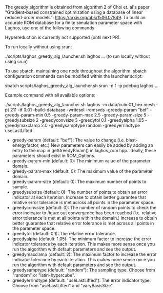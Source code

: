 The greedy algorithm is obtained from algorithm 2 of Choi et. al's
paper "Gradient-based constrained optimization using a database
of linear reduced-order models": https://arxiv.org/abs/1506.07849.
To build an accurate ROM database for a finite simulation parameter space
with Laghos, use one of the following commands.

Hyperreduction is currently not supported (until next PR).

To run locally without using srun:

./scripts/laghos_greedy_alg_launcher.sh laghos ... (to run locally without using srun)

To use sbatch, maintaining one node throughout the algorithm. sbatch configuration
commands can be modified within the launcher script:

sbatch scripts/laghos_greedy_alg_launcher.sh srun -n 1 -p pdebug laghos ...

Example command with all available options:

./scripts/laghos_greedy_alg_launcher.sh laghos -m data/cube01_hex.mesh -pt 211 -tf 0.01 -build-database -writesol -romsvds -greedy-param "bef" -greedy-param-min 0.5 -greedy-param-max 2.5 -greedy-param-size 5 -greedysubsize 2 -greedyconvsize 3 -greedytol 0.1 -greedyalpha 1.05 - greedymaxclamp 2.0 -greedysamptype random -greedyerrindtype useLastLifted

- greedy-param (default: "bef"): The value to change (i.e. blast-energyfactor, etc.)
New parameters can easily be added by adding an entry to the map in getGreedyParam()
in laghos_rom.hpp. Ideally, these parameters should exist in ROM_Options.
- greedy-param-min (default: 0): The minimum value of the parameter domain.
- greedy-param-max (default: 0): The maximum value of the parameter domain.
- greedy-param-size (default: 0): The maximum number of points to sample.
- greedysubsize (default: 0): The number of points to obtain an error indicator at
each iteration. Increase to obtain better guarantee that relative error tolerance
is met across all points in the parameter space.
- greedyconvsize (default: 0): The number of random points to check the error indicator to
figure out convergence has been reached (i.e. relative error tolerance is met
at all points within the domain.) Increase to obtain better guarantee that relative
error tolerance is met across all points in the parameter space.
- greedytol (default: 0.1): The relative error tolerance.
- greedyalpha (default: 1.05): The minimum factor to increase the error indicator
tolerance by each iteration. This makes more sense once you run the algorithm with
default parameters and see the output.
- greedymaxclamp (default: 2): The maximum factor to increase the error indicator
tolerance by each iteration. This makes more sense once you run the algorithm with
default parameters and see the output.
- greedysamptype (default: "random"): The sampling type. Choose from "random" or "latin-hypercube".
- greedyerrindtype (default: "useLastLifted"): The error indicator type. Choose from "useLastLifted" and "varyBasisSize".
